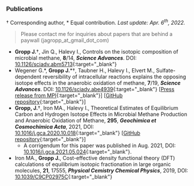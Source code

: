 ### Publications

&#8224; Corresponding author, \* Equal contribution. *Last update: Apr. 6<sup>th</sup>, 2022.*
> Please contact me for inquiries about papers that are behind a paywall (jagropp_at_gmail_dot_com)

- **Gropp J.**&#8224;, Jin Q., Halevy I., Controls on the isotopic composition of microbial methane, **8**/14, ***Science Advances***. DOI: [10.1126/sciadv.abm5713](https://www.science.org/doi/10.1126/sciadv.abm5713){:target="_blank"}
- Wegener G.\*, **Gropp J.**\*&#8224;, Taubner H., Halevy I., Elvert M., Sulfate-dependent reversibility of intracellular reactions explains the opposing isotope effects in the anaerobic oxidation of methane, **7**/19, ***Science Advances***. DOI: [10.1126/sciadv.abe4939](http://doi.org/10.1126/sciadv.abe4939){:target="_blank"} [[Press release from MPI](https://www.mpi-bremen.de/en/Strange-isotopes-Scientists-from-Germany-and-Israel-explain-a-methane-isotope-paradox-of-the-seafloor.html){:target="_blank"}] [[GitHub repository](https://github.com/jagropp/AOM.bioiso.model){:target="_blank"}]
- **Gropp, J.**&#8224;, Iron MA., Halevy I., Theoretical Estimates of Equilibrium Carbon and Hydrogen Isotope Effects in Microbial Methane Production and Anaerobic Oxidation of Methane, **295**, ***Geochimica et Cosmochimica Acta***, 2021, DOI: [10.1016/j.gca.2020.10.018](https://doi.org/10.1016/j.gca.2020.10.018){:target="_blank"} [[GitHub repository](https://github.com/jagropp/EFFs.GCA.2020){:target="_blank"}]
  - A corrigendum for this paper was published in Aug. 2021, DOI: [10.1016/j.gca.2021.05.024](https://10.1016/j.gca.2021.05.024){:target="_blank"}.
- Iron MA., **Gropp J.**, Cost-effective density functional theory (DFT) calculations of equilibrium isotopic fractionation in large organic molecules, **21**, 17555, ***Physical Cemistry Chemical Physics***, 2019, DOI: [10.1039/C9CP02975C](https://doi.org/10.1039/C9CP02975C){:target="_blank"}
